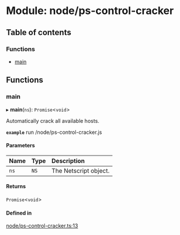 # Module: node/ps-control-cracker

## Table of contents

### Functions

- [main](../wiki/node.ps-control-cracker#main)

## Functions

### main

▸ **main**(`ns`): `Promise`<`void`\>

Automatically crack all available hosts.

**`example`**
run /node/ps-control-cracker.js

#### Parameters

| Name | Type | Description |
| :------ | :------ | :------ |
| `ns` | `NS` | The Netscript object. |

#### Returns

`Promise`<`void`\>

#### Defined in

[node/ps-control-cracker.ts:13](https://github.com/vladzaharia/bitburner/blob/598557b/src/node/ps-control-cracker.ts#L13)
